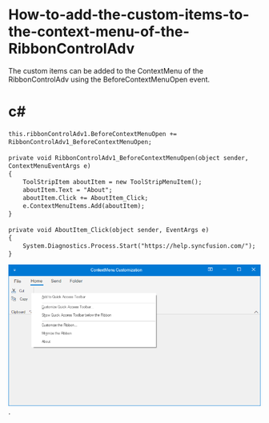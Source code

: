 # How-to-add-the-custom-items-to-the-context-menu-of-the-RibbonControlAdv
The custom items can be added to the ContextMenu of the RibbonControlAdv using the BeforeContextMenuOpen event.

# c#
    this.ribbonControlAdv1.BeforeContextMenuOpen += RibbonControlAdv1_BeforeContextMenuOpen;

    private void RibbonControlAdv1_BeforeContextMenuOpen(object sender, ContextMenuEventArgs e)
    {
        ToolStripItem aboutItem = new ToolStripMenuItem();
        aboutItem.Text = "About";
        aboutItem.Click += AboutItem_Click;
        e.ContextMenuItems.Add(aboutItem);
    }

    private void AboutItem_Click(object sender, EventArgs e)
    {
        System.Diagnostics.Process.Start("https://help.syncfusion.com/");       
    }

![CustomItem to ContextMenu](Image/Custom%20item.png).

